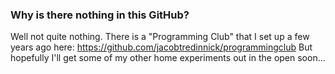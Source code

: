 ### Why is there nothing in this GitHub?

Well not quite nothing.  There is a "Programming Club" that I set up a few years ago here: https://github.com/jacobtredinnick/programmingclub
But hopefully I'll get some of my other home experiments out in the open soon...
